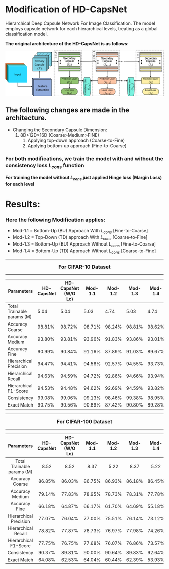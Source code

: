 # Modification of HD-CapsNet
Hierarchical Deep Capsule Network For Image Classification. The model employs capsule network for each hierarchical levels, treating as a global classification model.
 
**The original architecture of the HD-CapsNet is as follows:**
 
![fig:Architecture](Results/Architecture.png?raw=true "Architecture of the HD-CapsNet")
 
## The following changes are made in the architecture.
- Changing the Secondary Capsule Dimension:
	1. 8D>12D>16D (Coarse>Medium>FINE)
		1. Applying top-down approach (Coarse-to-Fine)
		2. Applying bottom-up approach (Fine-to-Coarse)
		
### For both modifications, we train the model with and without the consistency loss $L_{cons}$ function

**For training the model without $L_{cons}$ just applied Hinge loss (Margin Loss) for each level**

# Results:
### Here the following Modification applies:

- Mod-1.1       = Bottom-Up (BU) Approach With $L_{cons}$    \[Fine-to-Coarse\]		
- Mod-1.2	= Top-Down (TD) approach With $L_{cons}$	 \[Coarse-to-Fine\]			
- Mod-1.3	= Bottom-Up (BU) Approach Without $L_{cons}$ \[Fine-to-Coarse\]				
- Mod-1.4	= Bottom-Up (TD) Approach Without $L_{cons}$ \[Coarse-to-Fine\]	

***
<font size="3"><center><b> For CIFAR-10 Dataset </b></center></font>
***

| Parameters                        | HD-CapsNet | HD-CapsNet (W/O Lc) | Mod-1.1 | Mod-1.2 | Mod-1.3 | Mod-1.4 |
|-----------------------------------|------------|---------------------|---------|---------|---------|---------|
| Total  Trainable       params (M) | 5.04       | 5.04                | 5.03    | 4.74    | 5.03    | 4.74    |
| Accuracy Coarse                   | 98.81%     | 98.72%              | 98.71%  | 98.24%  | 98.81%  | 98.62%  |
| Accuracy Medium                   | 93.80%     | 93.81%              | 93.96%  | 91.83%  | 93.86%  | 93.01%  |
| Accuracy Fine                     | 90.99%     | 90.84%              | 91.16%  | 87.89%  | 91.03%  | 89.67%  |
| Hierarchical Precision            | 94.47%     | 94.41%              | 94.56%  | 92.57%  | 94.55%  | 93.73%  |
| Hierarchical Recall               | 94.63%     | 94.59%              | 94.72%  | 92.86%  | 94.66%  | 93.94%  |
| Hierarchical F1-Score             | 94.53%     | 94.48%              | 94.62%  | 92.69%  | 94.59%  | 93.82%  |
| Consistency                       | 99.08%     | 99.06%              | 99.13%  | 98.46%  | 99.38%  | 98.95%  |
| Exact Match                       | 90.75%     | 90.56%              | 90.89%  | 87.42%  | 90.80%  | 89.28%  |

***
<font size="3"><center><b> For CIFAR-100 Dataset </b></center></font>
***
|            Parameters            | HD-CapsNet | HD-CapsNet (W/O Lc) | Mod-1.1 | Mod-1.2 | Mod-1.3 | Mod-1.4 |
|:--------------------------------:|:----------:|:-------------------:|:-------:|:-------:|:-------:|:-------:|
| Total  Trainable      params (M) |    8.52    |         8.52        |   8.37  |   5.22  |   8.37  |   5.22  |
|          Accuracy Coarse         |   86.85%   |        86.03%       |  86.75% |  86.93% |  86.18% |  86.45% |
|          Accuracy Medium         |   79.14%   |        77.83%       |  78.95% |  78.73% |  78.31% |  77.78% |
|           Accuracy Fine          |   66.18%   |        64.87%       |  66.17% |  61.70% |  64.69% |  55.18% |
|      Hierarchical Precision      |   77.07%   |        76.04%       |  77.00% |  75.51% |  76.14% |  73.12% |
|        Hierarchical Recall       |   78.82%   |        77.87%       |  78.73% |  76.97% |  77.98% |  74.26% |
|       Hierarchical F1-Score      |   77.75%   |        76.75%       |  77.68% |  76.07% |  76.86% |  73.57% |
|            Consistency           |   90.37%   |        89.81%       |  90.00% |  90.64% |  89.83% |  92.64% |
|            Exact Match           |   64.08%   |        62.53%       |  64.04% |  60.44% |  62.39% |  53.93% |

			
